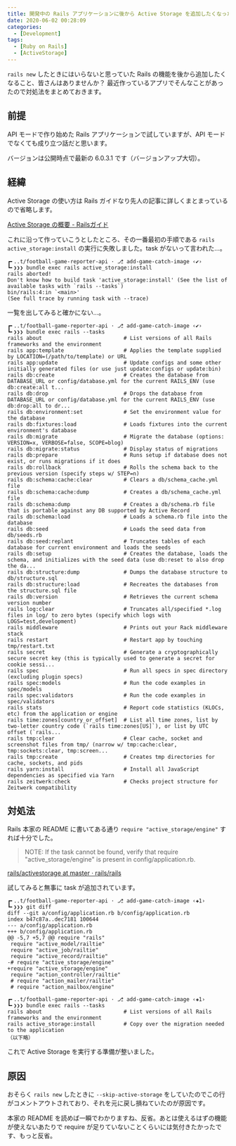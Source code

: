 ```yaml
---
title: 開発中の Rails アプリケーションに後から Active Storage を追加したくなったときの話
date: 2020-06-02 00:28:09
categories:
  - [Development]
tags:
  - [Ruby on Rails]
  - [ActiveStorage]
---
```


`rails new` したときにはいらないと思っていた Rails の機能を後から追加したくなること、皆さんはありませんか？ 最近作っているアプリでそんなことがあったので対処法をまとめておきます。

前提
----

API モードで作り始めた Rails アプリケーションで試していますが、API モードでなくても成り立つ話だと思います。

バージョンは公開時点で最新の 6.0.3.1 です（バージョンアップ大切）。

経緯
----

Active Storage の使い方は Rails ガイドなり先人の記事に詳しくまとまっているので省略します。

[Active Storage の概要 - Railsガイド](https://railsguides.jp/active_storage_overview.html)

これに沿って作っていこうとしたところ、その一番最初の手順である `rails active_storage:install` の実行に失敗しました。task がないって言われた...。

```
┏╸..t/football-game-reporter-api · ⎇ add-game-catch-image ‹✔›
┗╸❯❯❯ bundle exec rails active_storage:install
rails aborted!
Don't know how to build task 'active_storage:install' (See the list of available tasks with `rails --tasks`)
bin/rails:4:in `<main>'
(See full trace by running task with --trace)
```

一覧を出してみると確かにない...。

```
┏╸..t/football-game-reporter-api · ⎇ add-game-catch-image ‹✔›
┗╸❯❯❯ bundle exec rails --tasks
rails about                          # List versions of all Rails frameworks and the environment
rails app:template                   # Applies the template supplied by LOCATION=(/path/to/template) or URL
rails app:update                     # Update configs and some other initially generated files (or use just update:configs or update:bin)
rails db:create                      # Creates the database from DATABASE_URL or config/database.yml for the current RAILS_ENV (use db:create:all t...
rails db:drop                        # Drops the database from DATABASE_URL or config/database.yml for the current RAILS_ENV (use db:drop:all to dr...
rails db:environment:set             # Set the environment value for the database
rails db:fixtures:load               # Loads fixtures into the current environment's database
rails db:migrate                     # Migrate the database (options: VERSION=x, VERBOSE=false, SCOPE=blog)
rails db:migrate:status              # Display status of migrations
rails db:prepare                     # Runs setup if database does not exist, or runs migrations if it does
rails db:rollback                    # Rolls the schema back to the previous version (specify steps w/ STEP=n)
rails db:schema:cache:clear          # Clears a db/schema_cache.yml file
rails db:schema:cache:dump           # Creates a db/schema_cache.yml file
rails db:schema:dump                 # Creates a db/schema.rb file that is portable against any DB supported by Active Record
rails db:schema:load                 # Loads a schema.rb file into the database
rails db:seed                        # Loads the seed data from db/seeds.rb
rails db:seed:replant                # Truncates tables of each database for current environment and loads the seeds
rails db:setup                       # Creates the database, loads the schema, and initializes with the seed data (use db:reset to also drop the da...
rails db:structure:dump              # Dumps the database structure to db/structure.sql
rails db:structure:load              # Recreates the databases from the structure.sql file
rails db:version                     # Retrieves the current schema version number
rails log:clear                      # Truncates all/specified *.log files in log/ to zero bytes (specify which logs with LOGS=test,development)
rails middleware                     # Prints out your Rack middleware stack
rails restart                        # Restart app by touching tmp/restart.txt
rails secret                         # Generate a cryptographically secure secret key (this is typically used to generate a secret for cookie sessi...
rails spec                           # Run all specs in spec directory (excluding plugin specs)
rails spec:models                    # Run the code examples in spec/models
rails spec:validators                # Run the code examples in spec/validators
rails stats                          # Report code statistics (KLOCs, etc) from the application or engine
rails time:zones[country_or_offset]  # List all time zones, list by two-letter country code (`rails time:zones[US]`), or list by UTC offset (`rails...
rails tmp:clear                      # Clear cache, socket and screenshot files from tmp/ (narrow w/ tmp:cache:clear, tmp:sockets:clear, tmp:screen...
rails tmp:create                     # Creates tmp directories for cache, sockets, and pids
rails yarn:install                   # Install all JavaScript dependencies as specified via Yarn
rails zeitwerk:check                 # Checks project structure for Zeitwerk compatibility
```

対処法
----

Rails 本家の README に書いてある通り `require "active_storage/engine"` すれば十分でした。

> NOTE: If the task cannot be found, verify that require "active_storage/engine" is present in config/application.rb.

[rails/activestorage at master · rails/rails](https://github.com/rails/rails/tree/master/activestorage)

試してみると無事に task が追加されています。

```
┏╸..t/football-game-reporter-api · ⎇ add-game-catch-image ‹✚1›
┗╸❯❯❯ git diff
diff --git a/config/application.rb b/config/application.rb
index b47c87a..dec7181 100644
--- a/config/application.rb
+++ b/config/application.rb
@@ -5,7 +5,7 @@ require "rails"
 require "active_model/railtie"
 require "active_job/railtie"
 require "active_record/railtie"
-# require "active_storage/engine"
+require "active_storage/engine"
 require "action_controller/railtie"
 # require "action_mailer/railtie"
 # require "action_mailbox/engine"

┏╸..t/football-game-reporter-api · ⎇ add-game-catch-image ‹✚1›
┗╸❯❯❯ bundle exec rails --tasks
rails about                          # List versions of all Rails frameworks and the environment
rails active_storage:install         # Copy over the migration needed to the application
（以下略）
```

これで Active Storage を実行する準備が整いました。

原因
----

おそらく `rails new` したときに `--skip-active-storage` をしていたのでこの行がコメントアウトされており、それを元に戻し損ねていたのが原因です。

本家の README を読めば一瞬でわかりますね、反省。あとは使えるはずの機能が使えないあたりで require が足りていないことくらいには気付きたかったです、もっと反省。
